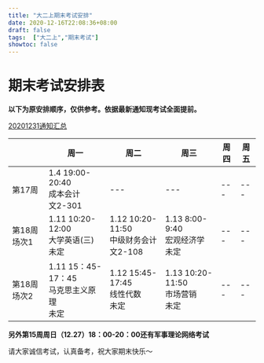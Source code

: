 ```yaml
---
title: "大二上期末考试安排"
date: 2020-12-16T22:08:36+08:00
draft: false
tags:  ["大二上","期末考试"]
showtoc: false
---
```


# 期末考试安排表


**以下为原安排顺序，仅供参考。依据最新通知现考试全面提前。**

[20201231通知汇总](../../课程文件/20201231各种通知存档快乐.zip)

|       | 周一 | 周二 | 周三 | 周四 | 周五|
|-------|------|-------|-------|-------|------|
|第17周| 1.4  19:00-20:40<br>成本会计 <br>文2-301|---|---|---|---|
|第18周 场次1| 1.11 10:20-12:00<br>大学英语(三)<br>未定|1.12 10:20-11:50<br>中级财务会计<br>文2-108|1.13 8:00-9:40<br>宏观经济学<br>未定|---|---|
|第18周 场次2|1.11 15：45-17：45<br>马克思主义原理<br>未定|1.12 15:45-17:45<br>线性代数<br>未定|1.13 10:20-11:50<br>市场营销<br>未定|---|---|

**另外第15周周日（12.27）18：00-20：00还有军事理论网络考试**

请大家诚信考试，认真备考，祝大家期末快乐～
